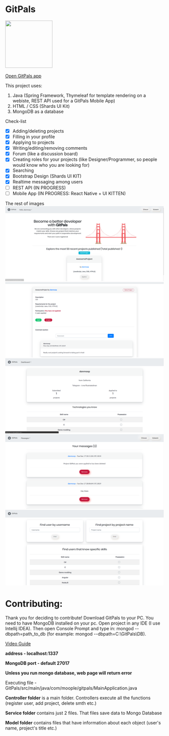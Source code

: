 # GitPals

<img src="https://image.flaticon.com/icons/svg/89/89341.svg" width="150" height="150">

[Open GitPals app](https://www.gitpals.com/)

This project uses:
1. Java (Spring Framework, Thymeleaf for template rendering on a webiste, REST API used for a GitPals Mobile App)
2. HTML / CSS (Shards UI Kit)
3. MongoDB as a database

Check-list
- [x] Adding/deleting projects
- [x] Filling in your profile
- [x] Applying to projects
- [x] Writing/editing/removing comments
- [x] Forum (like a discussion board)
- [x] Creating roles for your projects (like Designer/Programmer, so people would know who you are looking for)
- [x] Searching 
- [x] Bootstrap Design (Shards UI KIT)
- [x] Realtime messaging among users
- [ ] REST API (IN PROGRESS)
- [ ] Mobile App (IN PROGRESS: React Native + UI KITTEN)

The rest of images
![image](gallery/1.png)
![image](gallery/2.png)
![image](gallery/3.png)
![image](gallery/4.png)
![image](gallery/5.png)

# Contributing:
Thank you for deciding to contribute! Download GitPals to your PC. You need to have MongoDB installed on your pc.
Open project in any IDE (I use Intellij IDEA). Then open Console Prompt and type in: mongod --dbpath=path_to_db (for example: mongod --dbpath=C:\GitPals\DB). 

[Video Guide](https://youtu.be/JbvxJyXmOEM)

**address - localhost:1337**

**MongoDB port - default 27017**

**Unless you run mongo database, web page will return error**

Executing file - GitPals/src/main/java/com/moople/gitpals/MainApplication.java

**Controller folder** is a main folder. Controllers execute all the functions (register user, add project, delete smth etc.)

**Service folder** contains just 2 files. That files save data to Mongo Database

**Model folder** contains files that have information about each object (user's name, project's title etc.)
